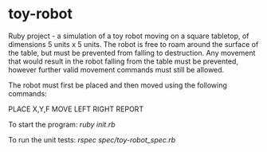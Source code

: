 # toy-robot
Ruby project - a simulation of a toy robot moving on a square tabletop, of dimensions 5 units x 5 units.  The robot is free to roam around the surface of the table, but must be prevented from falling to destruction. Any movement that would result in the robot falling from the table must be prevented, however further valid movement commands must still be allowed.

The robot must first be placed and then moved using the following commands:

PLACE X,Y,F
MOVE
LEFT
RIGHT
REPORT


To start the program: *ruby init.rb*

To run the unit tests: *rspec spec/toy-robot_spec.rb*
